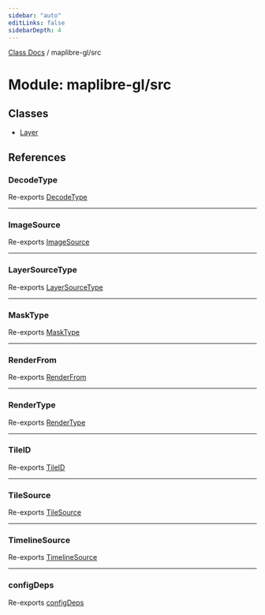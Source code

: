 ```yaml
---
sidebar: "auto"
editLinks: false
sidebarDepth: 4
---
```


[Class Docs](../index.md) / maplibre-gl/src

# Module: maplibre-gl/src

## Classes

- [Layer](../classes/maplibre_gl_src.Layer.md)

## References

### DecodeType

Re-exports [DecodeType](../enums/maptalks_src.DecodeType.md)

___

### ImageSource

Re-exports [ImageSource](../classes/maptalks_src.ImageSource.md)

___

### LayerSourceType

Re-exports [LayerSourceType](../enums/maptalks_src.LayerSourceType.md)

___

### MaskType

Re-exports [MaskType](../enums/maptalks_src.MaskType.md)

___

### RenderFrom

Re-exports [RenderFrom](../enums/maptalks_src.RenderFrom.md)

___

### RenderType

Re-exports [RenderType](../enums/maptalks_src.RenderType.md)

___

### TileID

Re-exports [TileID](../classes/maptalks_src.TileID.md)

___

### TileSource

Re-exports [TileSource](../classes/maptalks_src.TileSource.md)

___

### TimelineSource

Re-exports [TimelineSource](../classes/maptalks_src.TimelineSource.md)

___

### configDeps

Re-exports [configDeps](maptalks_src.md#configdeps)
